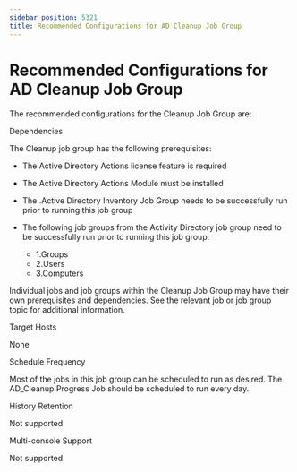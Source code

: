 ```yaml
---
sidebar_position: 5321
title: Recommended Configurations for AD Cleanup Job Group
---
```


# Recommended Configurations for AD Cleanup Job Group

The recommended configurations for the Cleanup Job Group are:

Dependencies

The Cleanup job group has the following prerequisites:

* The Active Directory Actions license feature is required
* The Active Directory Actions Module must be installed
* The .Active Directory Inventory Job Group needs to be successfully run prior to running this job group
* The following job groups from the Activity Directory job group need to be successfully run prior to running this job group:

  * 1.Groups
  * 2.Users
  * 3.Computers

Individual jobs and job groups within the Cleanup Job Group may have their own prerequisites and dependencies. See the relevant job or job group topic for additional information.

Target Hosts

None

Schedule Frequency

Most of the jobs in this job group can be scheduled to run as desired. The AD\_Cleanup Progress Job should be scheduled to run every day.

History Retention

Not supported

Multi-console Support

Not supported
